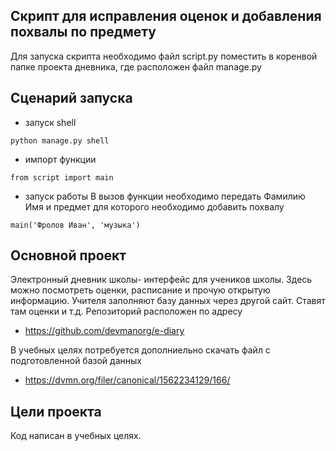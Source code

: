 ## Скрипт для исправления оценок и добавления похвалы по предмету

Для запуска скрипта необходимо файл script.py поместить в коренвой папке проекта дневника, где расположен файл manage.py


## Сценарий запуска

* запуск shell
```
python manage.py shell
```  

* импорт функции
```
from script import main
``` 
* запуск работы
В вызов функции необходимо передать Фамилию Имя и предмет для которого необходимо добавить похвалу
```
main('Фролов Иван', 'музыка')
``` 


## Основной проект
Электронный дневник школы- интерфейс для учеников школы. Здесь можно посмотреть оценки, расписание и прочую открытую информацию. Учителя заполняют базу данных через другой сайт. Ставят там оценки и т.д.
Репозиторий расположен по адресу 
 * https://github.com/devmanorg/e-diary

В учебных целях потребуется дополниельно скачать файл с подготовленной базой данных
* https://dvmn.org/filer/canonical/1562234129/166/


## Цели проекта

Код написан в учебных целях.